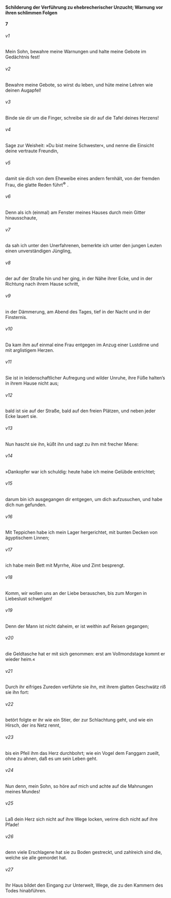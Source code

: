 #### Schilderung der Verführung zu ehebrecherischer Unzucht; Warnung vor ihren schlimmen Folgen

__7__

###### v1
Mein Sohn, bewahre meine Warnungen und halte meine Gebote im Gedächtnis fest!

###### v2
Bewahre meine Gebote, so wirst du leben, und hüte meine Lehren wie deinen Augapfel!

###### v3
Binde sie dir um die Finger, schreibe sie dir auf die Tafel deines Herzens!

###### v4
Sage zur Weisheit: »Du bist meine Schwester«, und nenne die Einsicht deine vertraute Freundin,

###### v5
damit sie dich von dem Eheweibe eines andern fernhält, von der fremden Frau, die glatte Reden führt<sup title="2,16">&#x2732;</sup>
.


###### v6
Denn als ich (einmal) am Fenster meines Hauses durch mein Gitter hinausschaute,

###### v7
da sah ich unter den Unerfahrenen, bemerkte ich unter den jungen Leuten einen unverständigen Jüngling,

###### v8
der auf der Straße hin und her ging, in der Nähe ihrer Ecke, und in der Richtung nach ihrem Hause schritt,

###### v9
in der Dämmerung, am Abend des Tages, tief in der Nacht und in der Finsternis.

###### v10
Da kam ihm auf einmal eine Frau entgegen im Anzug einer Lustdirne und mit arglistigem Herzen.

###### v11
Sie ist in leidenschaftlicher Aufregung und wilder Unruhe, ihre Füße halten’s in ihrem Hause nicht aus;

###### v12
bald ist sie auf der Straße, bald auf den freien Plätzen, und neben jeder Ecke lauert sie.

###### v13
Nun hascht sie ihn, küßt ihn und sagt zu ihm mit frecher Miene:

###### v14
»Dankopfer war ich schuldig: heute habe ich meine Gelübde entrichtet;

###### v15
darum bin ich ausgegangen dir entgegen, um dich aufzusuchen, und habe dich nun gefunden.

###### v16
Mit Teppichen habe ich mein Lager hergerichtet, mit bunten Decken von ägyptischem Linnen;

###### v17
ich habe mein Bett mit Myrrhe, Aloe und Zimt besprengt.

###### v18
Komm, wir wollen uns an der Liebe berauschen, bis zum Morgen in Liebeslust schwelgen!

###### v19
Denn der Mann ist nicht daheim, er ist weithin auf Reisen gegangen;

###### v20
die Geldtasche hat er mit sich genommen: erst am Vollmondstage kommt er wieder heim.«

###### v21
Durch ihr eifriges Zureden verführte sie ihn, mit ihrem glatten Geschwätz riß sie ihn fort:

###### v22
betört folgte er ihr wie ein Stier, der zur Schlachtung geht, und wie ein Hirsch, der ins Netz rennt,

###### v23
bis ein Pfeil ihm das Herz durchbohrt; wie ein Vogel dem Fanggarn zueilt, ohne zu ahnen, daß es um sein Leben geht.


###### v24
Nun denn, mein Sohn, so höre auf mich und achte auf die Mahnungen meines Mundes!

###### v25
Laß dein Herz sich nicht auf ihre Wege locken, verirre dich nicht auf ihre Pfade!

###### v26
denn viele Erschlagene hat sie zu Boden gestreckt, und zahlreich sind die, welche sie alle gemordet hat.

###### v27
Ihr Haus bildet den Eingang zur Unterwelt, Wege, die zu den Kammern des Todes hinabführen.